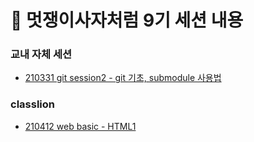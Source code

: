 # 🦁 멋쟁이사자처럼 9기 세션 내용

### 교내 자체 세션

-   [210331 git session2 - git 기초, submodule 사용법](https://github.com/Parkjju/likelion_TIL/blob/main/hufslion_session/submodules.md)

### classlion

-   [210412 web basic - HTML1](https://github.com/Parkjju/likelion_TIL/blob/main/likelion_session/web_basic.md)
